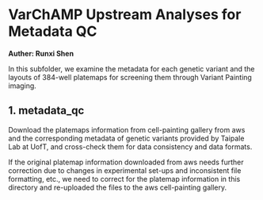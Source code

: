 # VarChAMP Upstream Analyses for Metadata QC

__Auther: Runxi Shen__

In this subfolder, we examine the metadata for each genetic variant and the layouts of 384-well platemaps for screening them through Variant Painting imaging. 

## 1. metadata_qc

Download the platemaps information from cell-painting gallery from aws and the corresponding metadata of genetic variants provided by Taipale Lab at UofT, and cross-check them for data consistency and data formats.

If the original platemap information downloaded from aws needs further correction due to changes in experimental set-ups and inconsistent file formatting, etc., we need to correct for the platemap information in this directory and re-uploaded the files to the aws cell-painting gallery.
